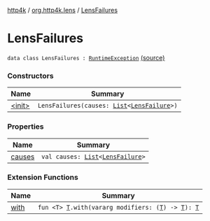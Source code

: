 [http4k](../../index.md) / [org.http4k.lens](../index.md) / [LensFailures](./index.md)

# LensFailures

`data class LensFailures : `[`RuntimeException`](https://kotlinlang.org/api/latest/jvm/stdlib/kotlin/-runtime-exception/index.html) [(source)](https://github.com/http4k/http4k/blob/master/http4k-core/src/main/kotlin/org/http4k/lens/Validator.kt#L31)

### Constructors

| Name | Summary |
|---|---|
| [&lt;init&gt;](-init-.md) | `LensFailures(causes: `[`List`](https://kotlinlang.org/api/latest/jvm/stdlib/kotlin.collections/-list/index.html)`<`[`LensFailure`](../-lens-failure/index.md)`>)` |

### Properties

| Name | Summary |
|---|---|
| [causes](causes.md) | `val causes: `[`List`](https://kotlinlang.org/api/latest/jvm/stdlib/kotlin.collections/-list/index.html)`<`[`LensFailure`](../-lens-failure/index.md)`>` |

### Extension Functions

| Name | Summary |
|---|---|
| [with](../../org.http4k.core/with.md) | `fun <T> `[`T`](../../org.http4k.core/with.md#T)`.with(vararg modifiers: (`[`T`](../../org.http4k.core/with.md#T)`) -> `[`T`](../../org.http4k.core/with.md#T)`): `[`T`](../../org.http4k.core/with.md#T) |
